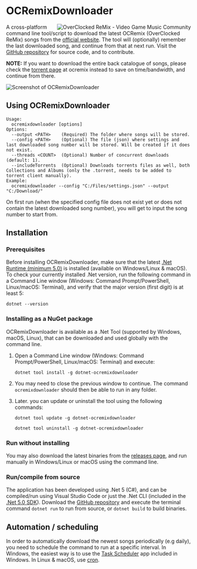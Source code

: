 # OCRemixDownloader

<a href="https://ocremix.org/"><img align="right" src="https://ramis84.github.io/OCRemixDownloader/ocremix_88x31_icon.png" alt="OverClocked ReMix - Video Game Music Community" title="OverClocked ReMix - Video Game Music Community" /></a>

A cross-platform command line tool/script to download the latest OCRemix (OverClocked ReMix) songs from the [official website](https://ocremix.org/). The tool will (optionally) remember the last downloaded song, and continue from that at next run. Visit the [GitHub repository](https://github.com/Ramis84/OCRemixDownloader) for source code, and to contribute.

**NOTE:** If you want to download the entire back catalogue of songs, please check the [torrent page](https://ocremix.org/torrents) at ocremix instead to save on time/bandwidth, and continue from there. 

![Screenshot of OCRemixDownloader](https://ramis84.github.io/OCRemixDownloader/screenshot1.png "Screenshot of OCRemixDownloader")

## Using OCRemixDownloader
```
Usage:
  ocremixdownloader [options]
Options:
  --output <PATH>    (Required) The folder where songs will be stored.
  --config <PATH>    (Optional) The file (json) where settings and last downloaded song number will be stored. Will be created if it does not exist.
  --threads <COUNT>  (Optional) Number of concurrent downloads (default: 1).
  --includeTorrents  (Optional) Downloads torrents files as well, both Collections and Albums (only the .torrent, needs to be added to torrent client manually).
Example:
  ocremixdownloader --config "C:/Files/settings.json" --output "C:/Download/"
```

On first run (when the specified config file does not exist yet or does not contain the latest downloaded song number), you will get to input the song number to start from.

## Installation

### Prerequisites

Before installing OCRemixDownloader, make sure that the latest [.Net Runtime (minimum 5.0)](https://dotnet.microsoft.com/download) is installed (available on Windows/Linux & macOS). To check your currently installed .Net version, run the following command in a Command Line window (Windows: Command Prompt/PowerShell, Linux/macOS: Terminal), and verify that the major version (first digit) is at least 5:

   ```
   dotnet --version
   ```

### Installing as a NuGet package

OCRemixDownloader is available as a .Net Tool (supported by Windows, macOS, Linux), that can be downloaded and used globally with the command line.

1. Open a Command Line window (Windows: Command Prompt/PowerShell, Linux/macOS: Terminal) and execute:

   ```
   dotnet tool install -g dotnet-ocremixdownloader
   ```

2. You may need to close the previous window to continue. The command `ocremixdownloader` should then be able to run in any folder.

3. Later. you can update or uninstall the tool using the following commands:

   ```
   dotnet tool update -g dotnet-ocremixdownloader
   ```
   ```
   dotnet tool uninstall -g dotnet-ocremixdownloader
   ```
   
### Run without installing

You may also download the latest binaries from the [releases page](https://github.com/Ramis84/OCRemixDownloader/releases), and run manually in Windows/Linux or macOS using the command line.

### Run/compile from source

The application has been developed using .Net 5 (C#), and can be compiled/run using Visual Studio Code or just the .Net CLI (included in the [.Net 5.0 SDK](https://dotnet.microsoft.com/download)). Download the [GitHub repository](https://github.com/Ramis84/OCRemixDownloader) and execute the terminal command `dotnet run` to run from source, or `dotnet build` to build binaries.

## Automation / scheduling

In order to automatically download the newest songs periodically (e.g daily), you need to schedule the command to run at a specific interval. In Windows, the easiest way is to use the [Task Scheduler](https://en.wikipedia.org/wiki/Windows_Task_Scheduler) app included in Windows. In Linux & macOS, use [cron](https://en.wikipedia.org/wiki/Cron).
